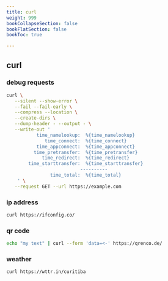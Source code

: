 ```yaml
---
title: curl
weight: 999
bookCollapseSection: false
bookFlatSection: false
bookToc: true

---
```


## curl

### debug requests

```bash
curl \
   --silent --show-error \
   --fail --fail-early \
   --compress --location \
   --create-dirs \
   --dump-header - --output - \
   --write-out '
           time_namelookup:  %{time_namelookup}
              time_connect:  %{time_connect}
           time_appconnect:  %{time_appconnect}
          time_pretransfer:  %{time_pretransfer}
             time_redirect:  %{time_redirect}
        time_starttransfer:  %{time_starttransfer}
                           ----------
                time_total:  %{time_total}
    ' \
   --request GET --url https://example.com
```

### ip address

```bash
curl https://ifconfig.co/
```

### qr code

```bash
echo "my text" | curl --form 'data=<-' https://qrenco.de/
```

### weather

```bash
curl https://wttr.in/curitiba
```

